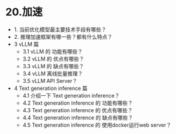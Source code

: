 # 20.加速

-   1\.  当前优化模型最主要技术手段有哪些？
-   2\.  推理加速框架有哪一些？都有什么特点？
-   3 vLLM 篇
    -   3.1 vLLM 的 功能有哪些？
    -   3.2 vLLM 的 优点有哪些？
    -   3.3 vLLM 的 缺点有哪些？
    -   3.4 vLLM 离线批量推理？
    -   3.5 vLLM API Server？
-   4 Text generation inference 篇
    -   4.1 介绍一下 Text generation inference？
    -   4.2 Text generation inference 的 功能有哪些？
    -   4.3 Text generation inference 的 优点有哪些？
    -   4.4 Text generation inference 的 缺点有哪些？
    -   4.5 Text generation inference 的 使用docker运行web server？
